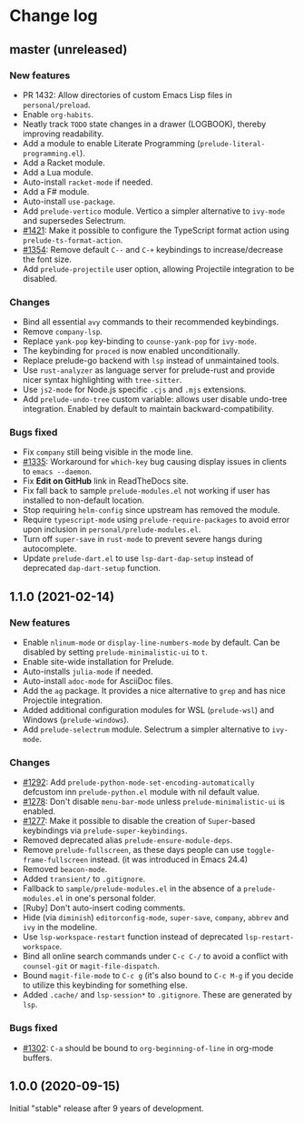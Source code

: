 # Change log

## master (unreleased)

### New features

- PR 1432: Allow directories of custom Emacs Lisp files in `personal/preload`.
- Enable `org-habits`.
- Neatly track `TODO` state changes in a drawer (LOGBOOK), thereby improving readability.
- Add a module to enable Literate Programming (`prelude-literal-programming.el`).
- Add a Racket module.
- Add a Lua module.
- Auto-install `racket-mode` if needed.
- Add a F# module.
- Auto-install `use-package`.
- Add `prelude-vertico` module. Vertico a simpler alternative to `ivy-mode` and supersedes Selectrum.
- [#1421](https://github.com/bbatsov/prelude/issues/1421): Make it possible to configure the TypeScript format action using `prelude-ts-format-action`.
- [#1354](https://github.com/bbatsov/prelude/issues/1354): Remove default `C--` and `C-+` keybindings to increase/decrease the font size.
- Add `prelude-projectile` user option, allowing Projectile integration to be disabled.

### Changes

- Bind all essential `avy` commands to their recommended keybindings.
- Remove `company-lsp`.
- Replace `yank-pop` key-binding to `counse-yank-pop` for `ivy-mode`.
- The keybinding for `proced` is now enabled unconditionally.
- Replace prelude-go backend with `lsp` instead of unmaintained tools.
- Use `rust-analyzer` as language server for prelude-rust and provide nicer syntax highlighting with `tree-sitter`.
- Use `js2-mode` for Node.js specific `.cjs` and `.mjs` extensions.
- Add `prelude-undo-tree` custom variable: allows user disable
  undo-tree integration. Enabled by default to maintain backward-compatibility.

### Bugs fixed

- Fix `company` still being visible in the mode line.
- [#1335](https://github.com/bbatsov/prelude/issues/1335): Workaround
  for `which-key` bug causing display issues in clients to `emacs --daemon`.
- Fix **Edit on GitHub** link in ReadTheDocs site.
- Fix fall back to sample `prelude-modules.el` not working if user has installed to non-default location.
- Stop requiring `helm-config` since upstream has removed the module.
- Require `typescript-mode` using `prelude-require-packages` to avoid error upon inclusion in `personal/prelude-modules.el`.
- Turn off `super-save` in `rust-mode` to prevent severe hangs during autocomplete.
- Update `prelude-dart.el` to use `lsp-dart-dap-setup` instead of deprecated `dap-dart-setup` function.

## 1.1.0 (2021-02-14)

### New features

- Enable `nlinum-mode` or `display-line-numbers-mode` by default. Can be disabled by setting `prelude-minimalistic-ui` to `t`.
- Enable site-wide installation for Prelude.
- Auto-installs `julia-mode` if needed.
- Auto-install `adoc-mode` for AsciiDoc files.
- Add the `ag` package. It provides a nice alternative to `grep` and has nice Projectile integration.
- Added additional configuration modules for WSL (`prelude-wsl`) and Windows (`prelude-windows`).
- Add `prelude-selectrum` module. Selectrum a simpler alternative to `ivy-mode`.

### Changes

- [#1292](https://github.com/bbatsov/prelude/issues/1292): Add `prelude-python-mode-set-encoding-automatically` defcustom inn `prelude-python.el` module with nil default value.
- [#1278](https://github.com/bbatsov/prelude/issues/1278): Don't disable `menu-bar-mode` unless `prelude-minimalistic-ui` is enabled.
- [#1277](https://github.com/bbatsov/prelude/issues/1277): Make it possible to disable the creation of `Super`-based keybindings via `prelude-super-keybindings`.
- Removed deprecated alias `prelude-ensure-module-deps`.
- Remove `prelude-fullscreen`, as these days people can use `toggle-frame-fullscreen` instead. (it was introduced in Emacs 24.4)
- Removed `beacon-mode`.
- Added `transient/` to `.gitignore`.
- Fallback to `sample/prelude-modules.el` in the absence of a `prelude-modules.el` in one's personal folder.
- [Ruby] Don't auto-insert coding comments.
- Hide (via `diminish`) `editorconfig-mode`, `super-save`, `company`, `abbrev` and `ivy` in the modeline.
- Use `lsp-workspace-restart` function instead of deprecated `lsp-restart-workspace`.
- Bind all online search commands under `C-c C-/` to avoid a conflict with `counsel-git` or `magit-file-dispatch`.
- Bound `magit-file-mode` to `C-c g` (it's also bound to `C-c M-g` if you decide to utilize this keybinding for something else.
- Added `.cache/` and `lsp-session*` to `.gitignore`. These are generated by `lsp`.

### Bugs fixed

- [#1302](https://github.com/bbatsov/prelude/issues/1302): `C-a` should be bound to `org-beginning-of-line` in org-mode buffers.

## 1.0.0 (2020-09-15)

Initial "stable" release after 9 years of development.
